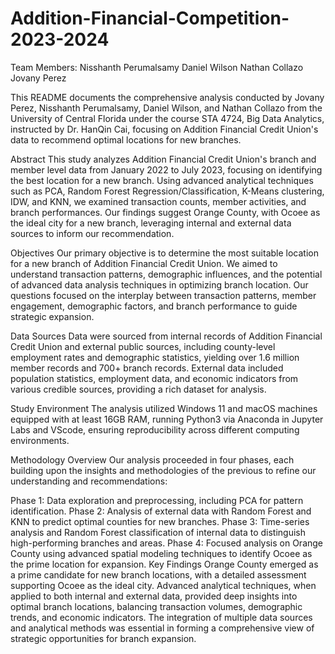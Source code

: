 # Addition-Financial-Competition-2023-2024

Team Members:
Nisshanth Perumalsamy
Daniel Wilson
Nathan Collazo
Jovany Perez

This README documents the comprehensive analysis conducted by Jovany Perez, Nisshanth Perumalsamy, Daniel Wilson, and Nathan Collazo from the University of Central Florida under the course STA 4724, Big Data Analytics, instructed by Dr. HanQin Cai, focusing on Addition Financial Credit Union's data to recommend optimal locations for new branches.

Abstract
This study analyzes Addition Financial Credit Union's branch and member level data from January 2022 to July 2023, focusing on identifying the best location for a new branch. Using advanced analytical techniques such as PCA, Random Forest Regression/Classification, K-Means clustering, IDW, and KNN, we examined transaction counts, member activities, and branch performances. Our findings suggest Orange County, with Ocoee as the ideal city for a new branch, leveraging internal and external data sources to inform our recommendation.

Objectives
Our primary objective is to determine the most suitable location for a new branch of Addition Financial Credit Union. We aimed to understand transaction patterns, demographic influences, and the potential of advanced data analysis techniques in optimizing branch location. Our questions focused on the interplay between transaction patterns, member engagement, demographic factors, and branch performance to guide strategic expansion.

Data Sources
Data were sourced from internal records of Addition Financial Credit Union and external public sources, including county-level employment rates and demographic statistics, yielding over 1.6 million member records and 700+ branch records. External data included population statistics, employment data, and economic indicators from various credible sources, providing a rich dataset for analysis.

Study Environment
The analysis utilized Windows 11 and macOS machines equipped with at least 16GB RAM, running Python3 via Anaconda in Jupyter Labs and VScode, ensuring reproducibility across different computing environments.

Methodology Overview
Our analysis proceeded in four phases, each building upon the insights and methodologies of the previous to refine our understanding and recommendations:

Phase 1: Data exploration and preprocessing, including PCA for pattern identification.
Phase 2: Analysis of external data with Random Forest and KNN to predict optimal counties for new branches.
Phase 3: Time-series analysis and Random Forest classification of internal data to distinguish high-performing branches and areas.
Phase 4: Focused analysis on Orange County using advanced spatial modeling techniques to identify Ocoee as the prime location for expansion.
Key Findings
Orange County emerged as a prime candidate for new branch locations, with a detailed assessment supporting Ocoee as the ideal city.
Advanced analytical techniques, when applied to both internal and external data, provided deep insights into optimal branch locations, balancing transaction volumes, demographic trends, and economic indicators.
The integration of multiple data sources and analytical methods was essential in forming a comprehensive view of strategic opportunities for branch expansion.

